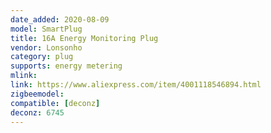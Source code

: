 ```yaml
---
date_added: 2020-08-09
model: SmartPlug
title: 16A Energy Monitoring Plug
vendor: Lonsonho 
category: plug
supports: energy metering
mlink: 
link: https://www.aliexpress.com/item/4001118546894.html
zigbeemodel: 
compatible: [deconz]
deconz: 6745
---
```

